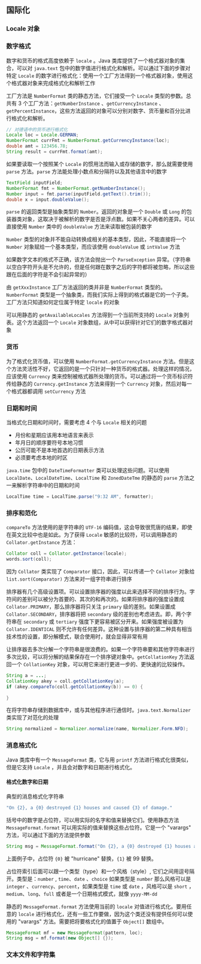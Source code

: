 ## 国际化

### Locale 对象

### 数字格式

数字和货币的格式高度依赖于 `locale` 。Java 类库提供了一个格式器对象的集合，可以对 `java.text` 包中的数字值进行格式化和解析。可以通过下面的步骤对特定 `Locale` 的数字进行格式化：使用一个工厂方法得到一个格式器对象，使用这个格式器对象来完成格式化和解析工作

工厂方法是 `NumberFormat` 类的静态方法，它们接受一个 `Locale` 类型的参数。总共有 3 个工厂方法：`getNumberInstance` 、`getCurrencyInstance` 、`getPercentInstance`，这些方法返回的对象可以分别对数字、货币量和百分比进行格式化和解析。

```java
// 对德语中的货币进行格式化
Locale loc = Locale.GERMAN;
NumberFormat currFmt = NumberFormat.getCurrencyInstance(loc);
double amt = 123456.78;
String result = currFmt.format(amt);
```

如果要读取一个按照某个 `Locale` 的惯用法而输入或存储的数字，那么就需要使用 `parse` 方法。`parse` 方法能处理小数点和分隔符以及其他语言中的数字

```java
TextField inputField;
NumberFormat fmt = NumberFormat.getNumberInstance();
Number input = fmt.parse(inputField.getText().trim());
double x = input.doubleValue();
```

`parse` 的返回类型是抽象类型的 `Number`。返回的对象是一个 `Double` 或 `Long` 的包装器类对象，这取决于被解析的数字是否是浮点数。如果不关心两者的差异。可以直接使用 `Number` 类中的 `doubleValue` 方法来读取被包装的数字

`Number` 类型的对象并不能自动转换成相关的基本类型，因此，不能直接将一个 `Number` 对象赋给一个基本类型，而应该使用 `doubleValue` 或 `intValue` 方法

如果数字文本的格式不正确，该方法会抛出一个 `ParseException` 异常。（字符串以空白字符开头是不允许的，但是任何跟在数字之后的字符都将被忽略，所以这些跟在后面的字符是不会引起异常的）

由  `getXxxInstance` 工厂方法返回的类并非是 `NumberFormat` 类型的。`NumberFormat` 类型是一个抽象类，而我们实际上得到的格式器是它的一个子类。工厂方法只知道如何定位属于特定 `locale` 的对象

可以用静态的 `getAvailableLocales` 方法得到一个当前所支持的 `Locale` 对象列表。这个方法返回一个 `Locale` 对象数组，从中可以获得针对它们的数字格式器对象

### 货币

为了格式化货币值，可以使用 `NumberFormat.getCurrencyInstance` 方法。但是这个方法灵活性不好，它返回的是一个只针对一种货币的格式器。处理这样的情况，应该使用 `Currency` 类来控制被格式器所处理的货币。可以通过将一个货币标识符传给静态的 `Currency.getInstance` 方法来得到一个 `Currency` 对象，然后对每一个格式器都调用 `setCurrency` 方法

### 日期和时间

当格式化日期和时间时，需要考虑 4 个与 `Locale` 相关的问题

* 月份和星期应该用本地语言来表示
* 年月日的顺序要符号本地习惯
* 公历可能不是本地首选的日期表示方法
* 必须要考虑本地的时区

`java.time` 包中的 `DateTimeFormatter` 类可以处理这些问题。可以使用 `LocalDate`、`LocalDateTime`、`LocalTime` 和 `ZonedDateTme` 的静态的 `parse` 方法之一来解析字符串中的日期和时间

```java
LocalTime time = LocalTime.parse("9:32 AM", formatter);
```

### 排序和范化

`compareTo` 方法使用的是字符串的 `UTF-16` 编码值，这会导致很荒唐的结果，即使在英文比较中也是如此。为了获得 `Locale` 敏感的比较符，可以调用静态的 `Collator.getInstance` 方法：

```java
Collator coll = Collator.getInstance(locale);
words.sort(coll);
```

因为 `Collator` 类实现了 `Comparator` 接口，因此，可以传递一个 `Collator` 对象给 `list.sort(Comparator)` 方法来对一组字符串进行排序

排序器有几个高级设置项。可以设置排序器的强度以此来选择不同的排序行为。字符间的差别可以被分为首要的、其次的和再次的。如果将排序器的强度设置成 `Collator.PRIMARY`，那么排序器将只关注 `primary` 级的差别。如果设置成 `Collator.SECONDARY`，排序器将把 `secondary` 级的差别也考虑进去。即，两个字符串在 `secondary` 或 `tertiary` 强度下更容易被区分开来。如果强度被设置为 `Collator.IDENTICAL` 则不允许有任何差异。这种设置与排序器的第二种具有相当技术性的设置，即分解模式，联合使用时，就会显得非常有用

让排序器去多次分解一个字符串是很浪费的。如果一个字符串要和其他字符串进行多次比较，可以将分解的结果保存在一个排序键对象中。`getCollationKey` 方法返回一个 `CollationKey` 对象，可以用它来进行更进一步的、更快速的比较操作。

```java
String a = ...;
CollationKey akey = coll.getCollationKey(a);
if (akey.compareTo(coll.getCollationKey(b)) == 0) {
    
}
```

在将字符串存储到数据库中，或与其他程序进行通信时。`java.text.Normalizer` 类实现了对范化的处理

```java
String normalized = Normalizer.normalize(name, Normalizer.Form.NFD);
```

### 消息格式化

Java 类库中有一个 `MessageFormat` 类，它与用 `printf` 方法进行格式化很类似，但是它支持 `Locale` ，并且会对数字和日期进行格式化。

#### 格式化数字和日期

典型的消息格式化字符串

```java
"On {2}, a {0} destroyed {1} houses and caused {3} of damage."
```

括号中的数字是占位符，可以用实际的名字和值来替换它们。使用静态方法 `MessageFormat.format` 可以用实际的值来替换这些占位符。它是一个 "varargs" 方法，可以通过下面的方法提供参数

```java
String msg = MessageFormat.format("On {2}, a {0} destroyed {1} houses and caused {3} of damage.", "hurricane", 99, new GregorianCalendar(1999, 0, 1).getTime(), 10.0E8);
```

上面例子中，占位符 `{0}` 被 "hurricane" 替换，`{1}` 被 99 替换。

占位符索引后面可以跟一个类型（type）和一个风格（style）, 它们之间用逗号隔开。类型是：`number` , `time`、`date` 、`choice` 如果类型是 `number` 那么风格可以是 `integer` 、`currency`、`percent`，如果类型是 `time` 或 `date` ，风格可以是 `short` ，`medium`、`long`、`full` 或者是一个日期格式模式，就像 `yyyy-MM-dd` 

静态的 `MessageFormat.format` 方法使用当前的 `locale` 对值进行格式化。要用任意的 `locale` 进行格式化，还有一些工作要做，因为这个类还没有提供任何可以使用的 "varargs" 方法。需要把将要格式化的值置于 `Object[]` 数组中。

```java
MessageFormat mf = new MessageFormat(pattern, loc);
String msg = mf.format(new Object[] {});
```

### 文本文件和字符集





